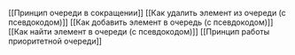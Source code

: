 [[Принцип очереди в сокращении]]
[[Как удалить элемент из очереди (с псевдокодом)]]
[[Как добавить элемент в очередь (с псевдокодом)]]
[[Как найти элемент в очереди (с псевдокодом)]]
[[Принцип работы приоритетной очереди]]